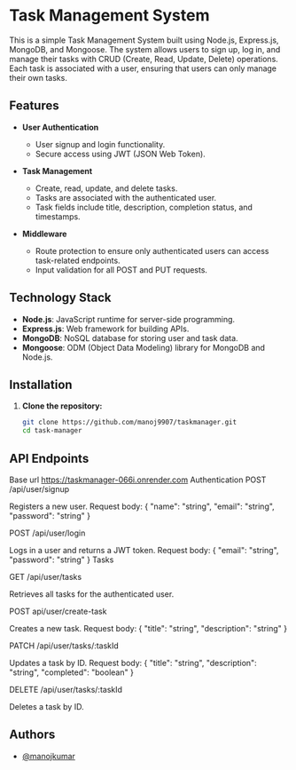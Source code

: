 # Task Management System

This is a simple Task Management System built using Node.js, Express.js, MongoDB, and Mongoose. The system allows users to sign up, log in, and manage their tasks with CRUD (Create, Read, Update, Delete) operations. Each task is associated with a user, ensuring that users can only manage their own tasks.

## Features

- **User Authentication**
  - User signup and login functionality.
  - Secure access using JWT (JSON Web Token).

- **Task Management**
  - Create, read, update, and delete tasks.
  - Tasks are associated with the authenticated user.
  - Task fields include title, description, completion status, and timestamps.

- **Middleware**
  - Route protection to ensure only authenticated users can access task-related endpoints.
  - Input validation for all POST and PUT requests.

## Technology Stack

- **Node.js**: JavaScript runtime for server-side programming.
- **Express.js**: Web framework for building APIs.
- **MongoDB**: NoSQL database for storing user and task data.
- **Mongoose**: ODM (Object Data Modeling) library for MongoDB and Node.js.




## Installation

1. **Clone the repository:**
   ```bash
   git clone https://github.com/manoj9907/taskmanager.git
   cd task-manager

## API Endpoints
Base url https://taskmanager-066i.onrender.com
Authentication
POST /api/user/signup

Registers a new user.
Request body: { "name": "string", "email": "string", "password": "string" }

POST /api/user/login

Logs in a user and returns a JWT token.
Request body: { "email": "string", "password": "string" }
Tasks

GET /api/user/tasks

Retrieves all tasks for the authenticated user.

POST api/user/create-task

Creates a new task.
Request body: { "title": "string", "description": "string" }

PATCH /api/user/tasks/:taskId

Updates a task by ID.
Request body: { "title": "string", "description": "string", "completed": "boolean" }

DELETE /api/user/tasks/:taskId

Deletes a task by ID.
## Authors

- [@manojkumar](https://github.com/manoj9907/taskmanager)


